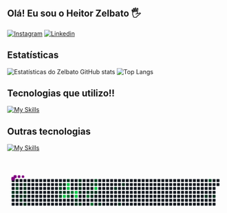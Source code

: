 ## Olá! Eu sou o Heitor Zelbato 🖐️

[![Instagram](https://img.shields.io/badge/Instagram-E4405F?style=for-the-badge&logo=instagram&logoColor=white)](https://instagram.com/heitor__a.ndre)
[![Linkedin](https://img.shields.io/badge/LinkedIn-0077B5?style=for-the-badge&logo=linkedin&logoColor=white)](https://www.linkedin.com/in/heitor-zelbato-9693a92a0/?originalSubdomain=br)

## Estatísticas

![Estatísticas do Zelbato GitHub stats](https://github-readme-stats.vercel.app/api?username=Zelbato&show_icons=true&theme=radical) ![Top Langs](https://github-readme-stats.vercel.app/api/top-langs/?username=Zelbato&layout=compact)<br>



## Tecnologias que utilizo!!

[![My Skills](https://skillicons.dev/icons?i=js,html,css,bootstrap,sass,tailwind,mysql,php,vscode)](https://skillicons.dev)
  
  ## Outras tecnologias

  [![My Skills](https://skillicons.dev/icons?i=ps,ai,figma,androidstudio)](https://skillicons.dev)
 
</div><br/>

<svg viewBox="-16 -32 880 192" width="880" height="192" xmlns="http://www.w3.org/2000/svg"><desc>Generated with https://github.com/Platane/snk</desc><style>:root{--cb:#1b1f230a;--cs:purple;--ce:#161b22;--c0:#161b22;--c1:#01311f;--c2:#034525;--c3:#0f6d31;--c4:#00c647}.c{shape-rendering:geometricPrecision;fill:var(--ce);stroke-width:1px;stroke:var(--cb);animation:none 23500ms linear infinite;width:12px;height:12px}@keyframes c0{7.65%{fill:var(--c1)}7.67%,100%{fill:var(--ce)}}.c.c0{fill:var(--c1);animation-name:c0}@keyframes c1{8.08%{fill:var(--c1)}8.1%,100%{fill:var(--ce)}}.c.c1{fill:var(--c1);animation-name:c1}@keyframes c2{1.27%{fill:var(--c1)}1.29%,100%{fill:var(--ce)}}.c.c2{fill:var(--c1);animation-name:c2}@keyframes c3{73.18%{fill:var(--c2)}73.2%,100%{fill:var(--ce)}}.c.c3{fill:var(--c2);animation-name:c3}@keyframes c4{7.22%{fill:var(--c1)}7.24%,100%{fill:var(--ce)}}.c.c4{fill:var(--c1);animation-name:c4}@keyframes c5{3.82%{fill:var(--c1)}3.84%,100%{fill:var(--ce)}}.c.c5{fill:var(--c1);animation-name:c5}@keyframes c6{4.25%{fill:var(--c1)}4.27%,100%{fill:var(--ce)}}.c.c6{fill:var(--c1);animation-name:c6}@keyframes c7{2.12%{fill:var(--c1)}2.14%,100%{fill:var(--ce)}}.c.c7{fill:var(--c1);animation-name:c7}@keyframes c8{2.54%{fill:var(--c1)}2.56%,100%{fill:var(--ce)}}.c.c8{fill:var(--c1);animation-name:c8}@keyframes c9{2.97%{fill:var(--c1)}2.99%,100%{fill:var(--ce)}}.c.c9{fill:var(--c1);animation-name:c9}@keyframes ca{3.39%{fill:var(--c1)}3.41%,100%{fill:var(--ce)}}.c.ca{fill:var(--c1);animation-name:ca}@keyframes cb{5.1%{fill:var(--c1)}5.12%,100%{fill:var(--ce)}}.c.cb{fill:var(--c1);animation-name:cb}@keyframes cc{15.31%{fill:var(--c1)}15.33%,100%{fill:var(--ce)}}.c.cc{fill:var(--c1);animation-name:cc}@keyframes cd{66.8%{fill:var(--c2)}66.82%,100%{fill:var(--ce)}}.c.cd{fill:var(--c2);animation-name:cd}@keyframes ce{13.61%{fill:var(--c1)}13.63%,100%{fill:var(--ce)}}.c.ce{fill:var(--c1);animation-name:ce}@keyframes cf{67.65%{fill:var(--c2)}67.67%,100%{fill:var(--ce)}}.c.cf{fill:var(--c2);animation-name:cf}@keyframes cg{14.88%{fill:var(--c1)}14.9%,100%{fill:var(--ce)}}.c.cg{fill:var(--c1);animation-name:cg}@keyframes ch{14.03%{fill:var(--c1)}14.05%,100%{fill:var(--ce)}}.c.ch{fill:var(--c1);animation-name:ch}@keyframes ci{91.05%{fill:var(--c4)}91.07%,100%{fill:var(--ce)}}.c.ci{fill:var(--c4);animation-name:ci}@keyframes cj{16.59%{fill:var(--c1)}16.61%,100%{fill:var(--ce)}}.c.cj{fill:var(--c1);animation-name:cj}@keyframes ck{92.76%{fill:var(--c4)}92.78%,100%{fill:var(--ce)}}.c.ck{fill:var(--c4);animation-name:ck}@keyframes cl{92.33%{fill:var(--c4)}92.35%,100%{fill:var(--ce)}}.c.cl{fill:var(--c4);animation-name:cl}@keyframes cm{79.14%{fill:var(--c2)}79.16%,100%{fill:var(--ce)}}.c.cm{fill:var(--c2);animation-name:cm}@keyframes cn{80.42%{fill:var(--c3)}80.44%,100%{fill:var(--ce)}}.c.cn{fill:var(--c3);animation-name:cn}@keyframes co{79.56%{fill:var(--c3)}79.58%,100%{fill:var(--ce)}}.c.co{fill:var(--c3);animation-name:co}@keyframes cp{89.35%{fill:var(--c4)}89.37%,100%{fill:var(--ce)}}.c.cp{fill:var(--c4);animation-name:cp}@keyframes cq{89.78%{fill:var(--c4)}89.8%,100%{fill:var(--ce)}}.c.cq{fill:var(--c4);animation-name:cq}@keyframes cr{26.37%{fill:var(--c1)}26.39%,100%{fill:var(--ce)}}.c.cr{fill:var(--c1);animation-name:cr}@keyframes cs{26.8%{fill:var(--c1)}26.82%,100%{fill:var(--ce)}}.c.cs{fill:var(--c1);animation-name:cs}@keyframes ct{17.86%{fill:var(--c1)}17.88%,100%{fill:var(--ce)}}.c.ct{fill:var(--c1);animation-name:ct}@keyframes cu{18.29%{fill:var(--c1)}18.31%,100%{fill:var(--ce)}}.c.cu{fill:var(--c1);animation-name:cu}@keyframes cv{18.71%{fill:var(--c1)}18.73%,100%{fill:var(--ce)}}.c.cv{fill:var(--c1);animation-name:cv}@keyframes cw{19.14%{fill:var(--c1)}19.16%,100%{fill:var(--ce)}}.c.cw{fill:var(--c1);animation-name:cw}@keyframes cx{27.22%{fill:var(--c1)}27.24%,100%{fill:var(--ce)}}.c.cx{fill:var(--c1);animation-name:cx}@keyframes cy{19.99%{fill:var(--c1)}20.01%,100%{fill:var(--ce)}}.c.cy{fill:var(--c1);animation-name:cy}@keyframes cz{83.39%{fill:var(--c3)}83.41%,100%{fill:var(--ce)}}.c.cz{fill:var(--c3);animation-name:cz}@keyframes c10{22.97%{fill:var(--c1)}22.99%,100%{fill:var(--ce)}}.c.c10{fill:var(--c1);animation-name:c10}@keyframes c11{20.42%{fill:var(--c1)}20.44%,100%{fill:var(--ce)}}.c.c11{fill:var(--c1);animation-name:c11}@keyframes c12{21.69%{fill:var(--c1)}21.71%,100%{fill:var(--ce)}}.c.c12{fill:var(--c1);animation-name:c12}@keyframes c13{84.67%{fill:var(--c3)}84.69%,100%{fill:var(--ce)}}.c.c13{fill:var(--c3);animation-name:c13}@keyframes c14{61.27%{fill:var(--c2)}61.29%,100%{fill:var(--ce)}}.c.c14{fill:var(--c2);animation-name:c14}@keyframes c15{61.69%{fill:var(--c2)}61.71%,100%{fill:var(--ce)}}.c.c15{fill:var(--c2);animation-name:c15}@keyframes c16{86.8%{fill:var(--c4)}86.82%,100%{fill:var(--ce)}}.c.c16{fill:var(--c4);animation-name:c16}@keyframes c17{20.84%{fill:var(--c1)}20.86%,100%{fill:var(--ce)}}.c.c17{fill:var(--c1);animation-name:c17}@keyframes c18{30.2%{fill:var(--c1)}30.22%,100%{fill:var(--ce)}}.c.c18{fill:var(--c1);animation-name:c18}@keyframes c19{34.46%{fill:var(--c1)}34.48%,100%{fill:var(--ce)}}.c.c19{fill:var(--c1);animation-name:c19}@keyframes c1a{32.33%{fill:var(--c1)}32.35%,100%{fill:var(--ce)}}.c.c1a{fill:var(--c1);animation-name:c1a}@keyframes c1b{35.73%{fill:var(--c1)}35.75%,100%{fill:var(--ce)}}.c.c1b{fill:var(--c1);animation-name:c1b}@keyframes c1c{45.95%{fill:var(--c1)}45.97%,100%{fill:var(--ce)}}.c.c1c{fill:var(--c1);animation-name:c1c}@keyframes c1d{48.93%{fill:var(--c2)}48.95%,100%{fill:var(--ce)}}.c.c1d{fill:var(--c2);animation-name:c1d}@keyframes c1e{46.8%{fill:var(--c1)}46.82%,100%{fill:var(--ce)}}.c.c1e{fill:var(--c1);animation-name:c1e}.u{transform-origin:0 0;transform:scale(0,1);animation:none linear 23500ms infinite}@keyframes u0{1.27%{transform:scale(0.000,1)}1.29%,2.12%{transform:scale(0.029,1)}2.14%,2.54%{transform:scale(0.059,1)}2.56%,2.97%{transform:scale(0.088,1)}2.99%,3.39%{transform:scale(0.118,1)}3.41%,3.82%{transform:scale(0.147,1)}3.84%,4.25%{transform:scale(0.176,1)}4.27%,5.1%{transform:scale(0.206,1)}5.12%,7.22%{transform:scale(0.235,1)}7.24%,7.65%{transform:scale(0.265,1)}7.67%,8.08%{transform:scale(0.294,1)}8.1%,13.61%{transform:scale(0.324,1)}13.63%,14.03%{transform:scale(0.353,1)}14.05%,14.88%{transform:scale(0.382,1)}14.9%,15.31%{transform:scale(0.412,1)}15.33%,16.59%{transform:scale(0.441,1)}16.61%,17.86%{transform:scale(0.471,1)}17.88%,18.29%{transform:scale(0.500,1)}18.31%,18.71%{transform:scale(0.529,1)}18.73%,19.14%{transform:scale(0.559,1)}19.16%,19.99%{transform:scale(0.588,1)}20.01%,20.42%{transform:scale(0.618,1)}20.44%,20.84%{transform:scale(0.647,1)}20.86%,21.69%{transform:scale(0.676,1)}21.71%,22.97%{transform:scale(0.706,1)}22.99%,26.37%{transform:scale(0.735,1)}26.39%,26.8%{transform:scale(0.765,1)}26.82%,27.22%{transform:scale(0.794,1)}27.24%,30.2%{transform:scale(0.824,1)}30.22%,32.33%{transform:scale(0.853,1)}32.35%,34.46%{transform:scale(0.882,1)}34.48%,35.73%{transform:scale(0.912,1)}35.75%,45.95%{transform:scale(0.941,1)}45.97%,46.8%{transform:scale(0.971,1)}46.82%,100%{transform:scale(1.000,1)}}.u.u0{fill:var(--c1);animation-name:u0;transform-origin:0.0px 0}@keyframes u1{48.93%{transform:scale(0.000,1)}48.95%,61.27%{transform:scale(0.143,1)}61.29%,61.69%{transform:scale(0.286,1)}61.71%,66.8%{transform:scale(0.429,1)}66.82%,67.65%{transform:scale(0.571,1)}67.67%,73.18%{transform:scale(0.714,1)}73.2%,79.14%{transform:scale(0.857,1)}79.16%,100%{transform:scale(1.000,1)}}.u.u1{fill:var(--c2);animation-name:u1;transform-origin:565.3px 0}@keyframes u2{79.56%{transform:scale(0.000,1)}79.58%,80.42%{transform:scale(0.250,1)}80.44%,83.39%{transform:scale(0.500,1)}83.41%,84.67%{transform:scale(0.750,1)}84.69%,100%{transform:scale(1.000,1)}}.u.u2{fill:var(--c3);animation-name:u2;transform-origin:681.7px 0}@keyframes u3{86.8%{transform:scale(0.000,1)}86.82%,89.35%{transform:scale(0.167,1)}89.37%,89.78%{transform:scale(0.333,1)}89.8%,91.05%{transform:scale(0.500,1)}91.07%,92.33%{transform:scale(0.667,1)}92.35%,92.76%{transform:scale(0.833,1)}92.78%,100%{transform:scale(1.000,1)}}.u.u3{fill:var(--c4);animation-name:u3;transform-origin:748.2px 0}.s{shape-rendering:geometricPrecision;fill:var(--cs);animation:none linear 23500ms infinite}@keyframes s0{0%,99.57%{transform:translate(0px,-16px)}0.43%{transform:translate(0px,0px)}0.85%{transform:translate(16px,0px)}1.28%{transform:translate(16px,16px)}2.13%{transform:translate(48px,16px)}3.4%{transform:translate(48px,64px)}3.83%{transform:translate(32px,64px)}4.26%{transform:translate(32px,80px)}4.68%{transform:translate(48px,80px)}5.11%{transform:translate(48px,96px)}5.53%{transform:translate(32px,96px)}6.81%{transform:translate(32px,48px)}7.66%{transform:translate(0px,48px)}8.09%{transform:translate(0px,64px)}12.77%,68.09%{transform:translate(176px,64px)}13.19%{transform:translate(176px,48px)}14.04%,91.49%{transform:translate(208px,48px)}14.89%{transform:translate(208px,16px)}15.32%{transform:translate(192px,16px)}15.74%,65.96%{transform:translate(192px,0px)}17.87%{transform:translate(272px,0px)}19.15%{transform:translate(272px,48px)}20.85%{transform:translate(336px,48px)}21.28%{transform:translate(336px,64px)}21.7%,83.83%{transform:translate(320px,64px)}22.98%,62.13%{transform:translate(320px,16px)}24.26%{transform:translate(272px,16px)}25.96%{transform:translate(272px,80px)}26.38%{transform:translate(256px,80px)}26.81%{transform:translate(256px,96px)}28.09%{transform:translate(304px,96px)}28.51%,82.98%{transform:translate(304px,80px)}29.79%{transform:translate(352px,80px)}30.21%{transform:translate(352px,96px)}32.34%{transform:translate(432px,96px)}34.04%{transform:translate(432px,32px)}34.47%{transform:translate(416px,32px)}34.89%{transform:translate(416px,16px)}44.68%{transform:translate(784px,16px)}45.96%{transform:translate(784px,64px)}46.81%{transform:translate(816px,64px)}48.51%{transform:translate(816px,0px)}61.28%{transform:translate(336px,0px)}61.7%{transform:translate(336px,16px)}62.55%{transform:translate(320px,0px)}67.66%{transform:translate(192px,64px)}68.94%{transform:translate(176px,32px)}73.19%{transform:translate(16px,32px)}73.62%{transform:translate(16px,48px)}79.57%{transform:translate(240px,48px)}80%{transform:translate(240px,64px)}80.43%{transform:translate(224px,64px)}80.85%{transform:translate(224px,80px)}83.4%{transform:translate(304px,64px)}84.68%{transform:translate(320px,96px)}85.11%{transform:translate(336px,96px)}86.81%{transform:translate(336px,32px)}88.94%{transform:translate(256px,32px)}89.79%{transform:translate(256px,64px)}91.06%{transform:translate(208px,64px)}91.91%{transform:translate(224px,48px)}92.77%{transform:translate(224px,16px)}96.6%{transform:translate(80px,16px)}97.02%{transform:translate(80px,0px)}97.45%{transform:translate(64px,0px)}97.87%{transform:translate(64px,-16px)}}.s.s0{transform:translate(0px,-16px);animation-name:s0}@keyframes s1{0%,99.57%{transform:translate(16px,-16px)}0.43%{transform:translate(0px,-16px)}0.85%{transform:translate(0px,0px)}1.28%{transform:translate(16px,0px)}1.7%{transform:translate(16px,16px)}2.55%{transform:translate(48px,16px)}3.83%{transform:translate(48px,64px)}4.26%{transform:translate(32px,64px)}4.68%{transform:translate(32px,80px)}5.11%{transform:translate(48px,80px)}5.53%{transform:translate(48px,96px)}5.96%{transform:translate(32px,96px)}7.23%{transform:translate(32px,48px)}8.09%{transform:translate(0px,48px)}8.51%{transform:translate(0px,64px)}13.19%,68.51%{transform:translate(176px,64px)}13.62%{transform:translate(176px,48px)}14.47%,91.91%{transform:translate(208px,48px)}15.32%{transform:translate(208px,16px)}15.74%{transform:translate(192px,16px)}16.17%,66.38%{transform:translate(192px,0px)}18.3%{transform:translate(272px,0px)}19.57%{transform:translate(272px,48px)}21.28%{transform:translate(336px,48px)}21.7%{transform:translate(336px,64px)}22.13%,84.26%{transform:translate(320px,64px)}23.4%,62.55%{transform:translate(320px,16px)}24.68%{transform:translate(272px,16px)}26.38%{transform:translate(272px,80px)}26.81%{transform:translate(256px,80px)}27.23%{transform:translate(256px,96px)}28.51%{transform:translate(304px,96px)}28.94%,83.4%{transform:translate(304px,80px)}30.21%{transform:translate(352px,80px)}30.64%{transform:translate(352px,96px)}32.77%{transform:translate(432px,96px)}34.47%{transform:translate(432px,32px)}34.89%{transform:translate(416px,32px)}35.32%{transform:translate(416px,16px)}45.11%{transform:translate(784px,16px)}46.38%{transform:translate(784px,64px)}47.23%{transform:translate(816px,64px)}48.94%{transform:translate(816px,0px)}61.7%{transform:translate(336px,0px)}62.13%{transform:translate(336px,16px)}62.98%{transform:translate(320px,0px)}68.09%{transform:translate(192px,64px)}69.36%{transform:translate(176px,32px)}73.62%{transform:translate(16px,32px)}74.04%{transform:translate(16px,48px)}80%{transform:translate(240px,48px)}80.43%{transform:translate(240px,64px)}80.85%{transform:translate(224px,64px)}81.28%{transform:translate(224px,80px)}83.83%{transform:translate(304px,64px)}85.11%{transform:translate(320px,96px)}85.53%{transform:translate(336px,96px)}87.23%{transform:translate(336px,32px)}89.36%{transform:translate(256px,32px)}90.21%{transform:translate(256px,64px)}91.49%{transform:translate(208px,64px)}92.34%{transform:translate(224px,48px)}93.19%{transform:translate(224px,16px)}97.02%{transform:translate(80px,16px)}97.45%{transform:translate(80px,0px)}97.87%{transform:translate(64px,0px)}98.3%{transform:translate(64px,-16px)}}.s.s1{transform:translate(16px,-16px);animation-name:s1}@keyframes s2{0%,99.57%{transform:translate(32px,-16px)}0.85%{transform:translate(0px,-16px)}1.28%{transform:translate(0px,0px)}1.7%{transform:translate(16px,0px)}2.13%{transform:translate(16px,16px)}2.98%{transform:translate(48px,16px)}4.26%{transform:translate(48px,64px)}4.68%{transform:translate(32px,64px)}5.11%{transform:translate(32px,80px)}5.53%{transform:translate(48px,80px)}5.96%{transform:translate(48px,96px)}6.38%{transform:translate(32px,96px)}7.66%{transform:translate(32px,48px)}8.51%{transform:translate(0px,48px)}8.94%{transform:translate(0px,64px)}13.62%,68.94%{transform:translate(176px,64px)}14.04%{transform:translate(176px,48px)}14.89%,92.34%{transform:translate(208px,48px)}15.74%{transform:translate(208px,16px)}16.17%{transform:translate(192px,16px)}16.6%,66.81%{transform:translate(192px,0px)}18.72%{transform:translate(272px,0px)}20%{transform:translate(272px,48px)}21.7%{transform:translate(336px,48px)}22.13%{transform:translate(336px,64px)}22.55%,84.68%{transform:translate(320px,64px)}23.83%,62.98%{transform:translate(320px,16px)}25.11%{transform:translate(272px,16px)}26.81%{transform:translate(272px,80px)}27.23%{transform:translate(256px,80px)}27.66%{transform:translate(256px,96px)}28.94%{transform:translate(304px,96px)}29.36%,83.83%{transform:translate(304px,80px)}30.64%{transform:translate(352px,80px)}31.06%{transform:translate(352px,96px)}33.19%{transform:translate(432px,96px)}34.89%{transform:translate(432px,32px)}35.32%{transform:translate(416px,32px)}35.74%{transform:translate(416px,16px)}45.53%{transform:translate(784px,16px)}46.81%{transform:translate(784px,64px)}47.66%{transform:translate(816px,64px)}49.36%{transform:translate(816px,0px)}62.13%{transform:translate(336px,0px)}62.55%{transform:translate(336px,16px)}63.4%{transform:translate(320px,0px)}68.51%{transform:translate(192px,64px)}69.79%{transform:translate(176px,32px)}74.04%{transform:translate(16px,32px)}74.47%{transform:translate(16px,48px)}80.43%{transform:translate(240px,48px)}80.85%{transform:translate(240px,64px)}81.28%{transform:translate(224px,64px)}81.7%{transform:translate(224px,80px)}84.26%{transform:translate(304px,64px)}85.53%{transform:translate(320px,96px)}85.96%{transform:translate(336px,96px)}87.66%{transform:translate(336px,32px)}89.79%{transform:translate(256px,32px)}90.64%{transform:translate(256px,64px)}91.91%{transform:translate(208px,64px)}92.77%{transform:translate(224px,48px)}93.62%{transform:translate(224px,16px)}97.45%{transform:translate(80px,16px)}97.87%{transform:translate(80px,0px)}98.3%{transform:translate(64px,0px)}98.72%{transform:translate(64px,-16px)}}.s.s2{transform:translate(32px,-16px);animation-name:s2}@keyframes s3{0%,99.57%{transform:translate(48px,-16px)}1.28%{transform:translate(0px,-16px)}1.7%{transform:translate(0px,0px)}2.13%{transform:translate(16px,0px)}2.55%{transform:translate(16px,16px)}3.4%{transform:translate(48px,16px)}4.68%{transform:translate(48px,64px)}5.11%{transform:translate(32px,64px)}5.53%{transform:translate(32px,80px)}5.96%{transform:translate(48px,80px)}6.38%{transform:translate(48px,96px)}6.81%{transform:translate(32px,96px)}8.09%{transform:translate(32px,48px)}8.94%{transform:translate(0px,48px)}9.36%{transform:translate(0px,64px)}14.04%,69.36%{transform:translate(176px,64px)}14.47%{transform:translate(176px,48px)}15.32%,92.77%{transform:translate(208px,48px)}16.17%{transform:translate(208px,16px)}16.6%{transform:translate(192px,16px)}17.02%,67.23%{transform:translate(192px,0px)}19.15%{transform:translate(272px,0px)}20.43%{transform:translate(272px,48px)}22.13%{transform:translate(336px,48px)}22.55%{transform:translate(336px,64px)}22.98%,85.11%{transform:translate(320px,64px)}24.26%,63.4%{transform:translate(320px,16px)}25.53%{transform:translate(272px,16px)}27.23%{transform:translate(272px,80px)}27.66%{transform:translate(256px,80px)}28.09%{transform:translate(256px,96px)}29.36%{transform:translate(304px,96px)}29.79%,84.26%{transform:translate(304px,80px)}31.06%{transform:translate(352px,80px)}31.49%{transform:translate(352px,96px)}33.62%{transform:translate(432px,96px)}35.32%{transform:translate(432px,32px)}35.74%{transform:translate(416px,32px)}36.17%{transform:translate(416px,16px)}45.96%{transform:translate(784px,16px)}47.23%{transform:translate(784px,64px)}48.09%{transform:translate(816px,64px)}49.79%{transform:translate(816px,0px)}62.55%{transform:translate(336px,0px)}62.98%{transform:translate(336px,16px)}63.83%{transform:translate(320px,0px)}68.94%{transform:translate(192px,64px)}70.21%{transform:translate(176px,32px)}74.47%{transform:translate(16px,32px)}74.89%{transform:translate(16px,48px)}80.85%{transform:translate(240px,48px)}81.28%{transform:translate(240px,64px)}81.7%{transform:translate(224px,64px)}82.13%{transform:translate(224px,80px)}84.68%{transform:translate(304px,64px)}85.96%{transform:translate(320px,96px)}86.38%{transform:translate(336px,96px)}88.09%{transform:translate(336px,32px)}90.21%{transform:translate(256px,32px)}91.06%{transform:translate(256px,64px)}92.34%{transform:translate(208px,64px)}93.19%{transform:translate(224px,48px)}94.04%{transform:translate(224px,16px)}97.87%{transform:translate(80px,16px)}98.3%{transform:translate(80px,0px)}98.72%{transform:translate(64px,0px)}99.15%{transform:translate(64px,-16px)}}.s.s3{transform:translate(48px,-16px);animation-name:s3}</style><rect class="c" x="2" y="2" rx="2" ry="2"/><rect class="c" x="2" y="18" rx="2" ry="2"/><rect class="c" x="2" y="34" rx="2" ry="2"/><rect class="c c0" x="2" y="50" rx="2" ry="2"/><rect class="c c1" x="2" y="66" rx="2" ry="2"/><rect class="c" x="2" y="82" rx="2" ry="2"/><rect class="c" x="2" y="98" rx="2" ry="2"/><rect class="c" x="18" y="2" rx="2" ry="2"/><rect class="c c2" x="18" y="18" rx="2" ry="2"/><rect class="c c3" x="18" y="34" rx="2" ry="2"/><rect class="c c4" x="18" y="50" rx="2" ry="2"/><rect class="c" x="18" y="66" rx="2" ry="2"/><rect class="c" x="18" y="82" rx="2" ry="2"/><rect class="c" x="18" y="98" rx="2" ry="2"/><rect class="c" x="34" y="2" rx="2" ry="2"/><rect class="c" x="34" y="18" rx="2" ry="2"/><rect class="c" x="34" y="34" rx="2" ry="2"/><rect class="c" x="34" y="50" rx="2" ry="2"/><rect class="c c5" x="34" y="66" rx="2" ry="2"/><rect class="c c6" x="34" y="82" rx="2" ry="2"/><rect class="c" x="34" y="98" rx="2" ry="2"/><rect class="c" x="50" y="2" rx="2" ry="2"/><rect class="c c7" x="50" y="18" rx="2" ry="2"/><rect class="c c8" x="50" y="34" rx="2" ry="2"/><rect class="c c9" x="50" y="50" rx="2" ry="2"/><rect class="c ca" x="50" y="66" rx="2" ry="2"/><rect class="c" x="50" y="82" rx="2" ry="2"/><rect class="c cb" x="50" y="98" rx="2" ry="2"/><rect class="c" x="66" y="2" rx="2" ry="2"/><rect class="c" x="66" y="18" rx="2" ry="2"/><rect class="c" x="66" y="34" rx="2" ry="2"/><rect class="c" x="66" y="50" rx="2" ry="2"/><rect class="c" x="66" y="66" rx="2" ry="2"/><rect class="c" x="66" y="82" rx="2" ry="2"/><rect class="c" x="66" y="98" rx="2" ry="2"/><rect class="c" x="82" y="2" rx="2" ry="2"/><rect class="c" x="82" y="18" rx="2" ry="2"/><rect class="c" x="82" y="34" rx="2" ry="2"/><rect class="c" x="82" y="50" rx="2" ry="2"/><rect class="c" x="82" y="66" rx="2" ry="2"/><rect class="c" x="82" y="82" rx="2" ry="2"/><rect class="c" x="82" y="98" rx="2" ry="2"/><rect class="c" x="98" y="2" rx="2" ry="2"/><rect class="c" x="98" y="18" rx="2" ry="2"/><rect class="c" x="98" y="34" rx="2" ry="2"/><rect class="c" x="98" y="50" rx="2" ry="2"/><rect class="c" x="98" y="66" rx="2" ry="2"/><rect class="c" x="98" y="82" rx="2" ry="2"/><rect class="c" x="98" y="98" rx="2" ry="2"/><rect class="c" x="114" y="2" rx="2" ry="2"/><rect class="c" x="114" y="18" rx="2" ry="2"/><rect class="c" x="114" y="34" rx="2" ry="2"/><rect class="c" x="114" y="50" rx="2" ry="2"/><rect class="c" x="114" y="66" rx="2" ry="2"/><rect class="c" x="114" y="82" rx="2" ry="2"/><rect class="c" x="114" y="98" rx="2" ry="2"/><rect class="c" x="130" y="2" rx="2" ry="2"/><rect class="c" x="130" y="18" rx="2" ry="2"/><rect class="c" x="130" y="34" rx="2" ry="2"/><rect class="c" x="130" y="50" rx="2" ry="2"/><rect class="c" x="130" y="66" rx="2" ry="2"/><rect class="c" x="130" y="82" rx="2" ry="2"/><rect class="c" x="130" y="98" rx="2" ry="2"/><rect class="c" x="146" y="2" rx="2" ry="2"/><rect class="c" x="146" y="18" rx="2" ry="2"/><rect class="c" x="146" y="34" rx="2" ry="2"/><rect class="c" x="146" y="50" rx="2" ry="2"/><rect class="c" x="146" y="66" rx="2" ry="2"/><rect class="c" x="146" y="82" rx="2" ry="2"/><rect class="c" x="146" y="98" rx="2" ry="2"/><rect class="c" x="162" y="2" rx="2" ry="2"/><rect class="c" x="162" y="18" rx="2" ry="2"/><rect class="c" x="162" y="34" rx="2" ry="2"/><rect class="c" x="162" y="50" rx="2" ry="2"/><rect class="c" x="162" y="66" rx="2" ry="2"/><rect class="c" x="162" y="82" rx="2" ry="2"/><rect class="c" x="162" y="98" rx="2" ry="2"/><rect class="c" x="178" y="2" rx="2" ry="2"/><rect class="c" x="178" y="18" rx="2" ry="2"/><rect class="c" x="178" y="34" rx="2" ry="2"/><rect class="c" x="178" y="50" rx="2" ry="2"/><rect class="c" x="178" y="66" rx="2" ry="2"/><rect class="c" x="178" y="82" rx="2" ry="2"/><rect class="c" x="178" y="98" rx="2" ry="2"/><rect class="c" x="194" y="2" rx="2" ry="2"/><rect class="c cc" x="194" y="18" rx="2" ry="2"/><rect class="c cd" x="194" y="34" rx="2" ry="2"/><rect class="c ce" x="194" y="50" rx="2" ry="2"/><rect class="c cf" x="194" y="66" rx="2" ry="2"/><rect class="c" x="194" y="82" rx="2" ry="2"/><rect class="c" x="194" y="98" rx="2" ry="2"/><rect class="c" x="210" y="2" rx="2" ry="2"/><rect class="c cg" x="210" y="18" rx="2" ry="2"/><rect class="c" x="210" y="34" rx="2" ry="2"/><rect class="c ch" x="210" y="50" rx="2" ry="2"/><rect class="c ci" x="210" y="66" rx="2" ry="2"/><rect class="c" x="210" y="82" rx="2" ry="2"/><rect class="c" x="210" y="98" rx="2" ry="2"/><rect class="c cj" x="226" y="2" rx="2" ry="2"/><rect class="c ck" x="226" y="18" rx="2" ry="2"/><rect class="c cl" x="226" y="34" rx="2" ry="2"/><rect class="c cm" x="226" y="50" rx="2" ry="2"/><rect class="c cn" x="226" y="66" rx="2" ry="2"/><rect class="c" x="226" y="82" rx="2" ry="2"/><rect class="c" x="226" y="98" rx="2" ry="2"/><rect class="c" x="242" y="2" rx="2" ry="2"/><rect class="c" x="242" y="18" rx="2" ry="2"/><rect class="c" x="242" y="34" rx="2" ry="2"/><rect class="c co" x="242" y="50" rx="2" ry="2"/><rect class="c" x="242" y="66" rx="2" ry="2"/><rect class="c" x="242" y="82" rx="2" ry="2"/><rect class="c" x="242" y="98" rx="2" ry="2"/><rect class="c" x="258" y="2" rx="2" ry="2"/><rect class="c" x="258" y="18" rx="2" ry="2"/><rect class="c" x="258" y="34" rx="2" ry="2"/><rect class="c cp" x="258" y="50" rx="2" ry="2"/><rect class="c cq" x="258" y="66" rx="2" ry="2"/><rect class="c cr" x="258" y="82" rx="2" ry="2"/><rect class="c cs" x="258" y="98" rx="2" ry="2"/><rect class="c ct" x="274" y="2" rx="2" ry="2"/><rect class="c cu" x="274" y="18" rx="2" ry="2"/><rect class="c cv" x="274" y="34" rx="2" ry="2"/><rect class="c cw" x="274" y="50" rx="2" ry="2"/><rect class="c" x="274" y="66" rx="2" ry="2"/><rect class="c" x="274" y="82" rx="2" ry="2"/><rect class="c cx" x="274" y="98" rx="2" ry="2"/><rect class="c" x="290" y="2" rx="2" ry="2"/><rect class="c" x="290" y="18" rx="2" ry="2"/><rect class="c" x="290" y="34" rx="2" ry="2"/><rect class="c" x="290" y="50" rx="2" ry="2"/><rect class="c" x="290" y="66" rx="2" ry="2"/><rect class="c" x="290" y="82" rx="2" ry="2"/><rect class="c" x="290" y="98" rx="2" ry="2"/><rect class="c" x="306" y="2" rx="2" ry="2"/><rect class="c" x="306" y="18" rx="2" ry="2"/><rect class="c" x="306" y="34" rx="2" ry="2"/><rect class="c cy" x="306" y="50" rx="2" ry="2"/><rect class="c cz" x="306" y="66" rx="2" ry="2"/><rect class="c" x="306" y="82" rx="2" ry="2"/><rect class="c" x="306" y="98" rx="2" ry="2"/><rect class="c" x="322" y="2" rx="2" ry="2"/><rect class="c c10" x="322" y="18" rx="2" ry="2"/><rect class="c" x="322" y="34" rx="2" ry="2"/><rect class="c c11" x="322" y="50" rx="2" ry="2"/><rect class="c c12" x="322" y="66" rx="2" ry="2"/><rect class="c" x="322" y="82" rx="2" ry="2"/><rect class="c c13" x="322" y="98" rx="2" ry="2"/><rect class="c c14" x="338" y="2" rx="2" ry="2"/><rect class="c c15" x="338" y="18" rx="2" ry="2"/><rect class="c c16" x="338" y="34" rx="2" ry="2"/><rect class="c c17" x="338" y="50" rx="2" ry="2"/><rect class="c" x="338" y="66" rx="2" ry="2"/><rect class="c" x="338" y="82" rx="2" ry="2"/><rect class="c" x="338" y="98" rx="2" ry="2"/><rect class="c" x="354" y="2" rx="2" ry="2"/><rect class="c" x="354" y="18" rx="2" ry="2"/><rect class="c" x="354" y="34" rx="2" ry="2"/><rect class="c" x="354" y="50" rx="2" ry="2"/><rect class="c" x="354" y="66" rx="2" ry="2"/><rect class="c" x="354" y="82" rx="2" ry="2"/><rect class="c c18" x="354" y="98" rx="2" ry="2"/><rect class="c" x="370" y="2" rx="2" ry="2"/><rect class="c" x="370" y="18" rx="2" ry="2"/><rect class="c" x="370" y="34" rx="2" ry="2"/><rect class="c" x="370" y="50" rx="2" ry="2"/><rect class="c" x="370" y="66" rx="2" ry="2"/><rect class="c" x="370" y="82" rx="2" ry="2"/><rect class="c" x="370" y="98" rx="2" ry="2"/><rect class="c" x="386" y="2" rx="2" ry="2"/><rect class="c" x="386" y="18" rx="2" ry="2"/><rect class="c" x="386" y="34" rx="2" ry="2"/><rect class="c" x="386" y="50" rx="2" ry="2"/><rect class="c" x="386" y="66" rx="2" ry="2"/><rect class="c" x="386" y="82" rx="2" ry="2"/><rect class="c" x="386" y="98" rx="2" ry="2"/><rect class="c" x="402" y="2" rx="2" ry="2"/><rect class="c" x="402" y="18" rx="2" ry="2"/><rect class="c" x="402" y="34" rx="2" ry="2"/><rect class="c" x="402" y="50" rx="2" ry="2"/><rect class="c" x="402" y="66" rx="2" ry="2"/><rect class="c" x="402" y="82" rx="2" ry="2"/><rect class="c" x="402" y="98" rx="2" ry="2"/><rect class="c" x="418" y="2" rx="2" ry="2"/><rect class="c" x="418" y="18" rx="2" ry="2"/><rect class="c c19" x="418" y="34" rx="2" ry="2"/><rect class="c" x="418" y="50" rx="2" ry="2"/><rect class="c" x="418" y="66" rx="2" ry="2"/><rect class="c" x="418" y="82" rx="2" ry="2"/><rect class="c" x="418" y="98" rx="2" ry="2"/><rect class="c" x="434" y="2" rx="2" ry="2"/><rect class="c" x="434" y="18" rx="2" ry="2"/><rect class="c" x="434" y="34" rx="2" ry="2"/><rect class="c" x="434" y="50" rx="2" ry="2"/><rect class="c" x="434" y="66" rx="2" ry="2"/><rect class="c" x="434" y="82" rx="2" ry="2"/><rect class="c c1a" x="434" y="98" rx="2" ry="2"/><rect class="c" x="450" y="2" rx="2" ry="2"/><rect class="c c1b" x="450" y="18" rx="2" ry="2"/><rect class="c" x="450" y="34" rx="2" ry="2"/><rect class="c" x="450" y="50" rx="2" ry="2"/><rect class="c" x="450" y="66" rx="2" ry="2"/><rect class="c" x="450" y="82" rx="2" ry="2"/><rect class="c" x="450" y="98" rx="2" ry="2"/><rect class="c" x="466" y="2" rx="2" ry="2"/><rect class="c" x="466" y="18" rx="2" ry="2"/><rect class="c" x="466" y="34" rx="2" ry="2"/><rect class="c" x="466" y="50" rx="2" ry="2"/><rect class="c" x="466" y="66" rx="2" ry="2"/><rect class="c" x="466" y="82" rx="2" ry="2"/><rect class="c" x="466" y="98" rx="2" ry="2"/><rect class="c" x="482" y="2" rx="2" ry="2"/><rect class="c" x="482" y="18" rx="2" ry="2"/><rect class="c" x="482" y="34" rx="2" ry="2"/><rect class="c" x="482" y="50" rx="2" ry="2"/><rect class="c" x="482" y="66" rx="2" ry="2"/><rect class="c" x="482" y="82" rx="2" ry="2"/><rect class="c" x="482" y="98" rx="2" ry="2"/><rect class="c" x="498" y="2" rx="2" ry="2"/><rect class="c" x="498" y="18" rx="2" ry="2"/><rect class="c" x="498" y="34" rx="2" ry="2"/><rect class="c" x="498" y="50" rx="2" ry="2"/><rect class="c" x="498" y="66" rx="2" ry="2"/><rect class="c" x="498" y="82" rx="2" ry="2"/><rect class="c" x="498" y="98" rx="2" ry="2"/><rect class="c" x="514" y="2" rx="2" ry="2"/><rect class="c" x="514" y="18" rx="2" ry="2"/><rect class="c" x="514" y="34" rx="2" ry="2"/><rect class="c" x="514" y="50" rx="2" ry="2"/><rect class="c" x="514" y="66" rx="2" ry="2"/><rect class="c" x="514" y="82" rx="2" ry="2"/><rect class="c" x="514" y="98" rx="2" ry="2"/><rect class="c" x="530" y="2" rx="2" ry="2"/><rect class="c" x="530" y="18" rx="2" ry="2"/><rect class="c" x="530" y="34" rx="2" ry="2"/><rect class="c" x="530" y="50" rx="2" ry="2"/><rect class="c" x="530" y="66" rx="2" ry="2"/><rect class="c" x="530" y="82" rx="2" ry="2"/><rect class="c" x="530" y="98" rx="2" ry="2"/><rect class="c" x="546" y="2" rx="2" ry="2"/><rect class="c" x="546" y="18" rx="2" ry="2"/><rect class="c" x="546" y="34" rx="2" ry="2"/><rect class="c" x="546" y="50" rx="2" ry="2"/><rect class="c" x="546" y="66" rx="2" ry="2"/><rect class="c" x="546" y="82" rx="2" ry="2"/><rect class="c" x="546" y="98" rx="2" ry="2"/><rect class="c" x="562" y="2" rx="2" ry="2"/><rect class="c" x="562" y="18" rx="2" ry="2"/><rect class="c" x="562" y="34" rx="2" ry="2"/><rect class="c" x="562" y="50" rx="2" ry="2"/><rect class="c" x="562" y="66" rx="2" ry="2"/><rect class="c" x="562" y="82" rx="2" ry="2"/><rect class="c" x="562" y="98" rx="2" ry="2"/><rect class="c" x="578" y="2" rx="2" ry="2"/><rect class="c" x="578" y="18" rx="2" ry="2"/><rect class="c" x="578" y="34" rx="2" ry="2"/><rect class="c" x="578" y="50" rx="2" ry="2"/><rect class="c" x="578" y="66" rx="2" ry="2"/><rect class="c" x="578" y="82" rx="2" ry="2"/><rect class="c" x="578" y="98" rx="2" ry="2"/><rect class="c" x="594" y="2" rx="2" ry="2"/><rect class="c" x="594" y="18" rx="2" ry="2"/><rect class="c" x="594" y="34" rx="2" ry="2"/><rect class="c" x="594" y="50" rx="2" ry="2"/><rect class="c" x="594" y="66" rx="2" ry="2"/><rect class="c" x="594" y="82" rx="2" ry="2"/><rect class="c" x="594" y="98" rx="2" ry="2"/><rect class="c" x="610" y="2" rx="2" ry="2"/><rect class="c" x="610" y="18" rx="2" ry="2"/><rect class="c" x="610" y="34" rx="2" ry="2"/><rect class="c" x="610" y="50" rx="2" ry="2"/><rect class="c" x="610" y="66" rx="2" ry="2"/><rect class="c" x="610" y="82" rx="2" ry="2"/><rect class="c" x="610" y="98" rx="2" ry="2"/><rect class="c" x="626" y="2" rx="2" ry="2"/><rect class="c" x="626" y="18" rx="2" ry="2"/><rect class="c" x="626" y="34" rx="2" ry="2"/><rect class="c" x="626" y="50" rx="2" ry="2"/><rect class="c" x="626" y="66" rx="2" ry="2"/><rect class="c" x="626" y="82" rx="2" ry="2"/><rect class="c" x="626" y="98" rx="2" ry="2"/><rect class="c" x="642" y="2" rx="2" ry="2"/><rect class="c" x="642" y="18" rx="2" ry="2"/><rect class="c" x="642" y="34" rx="2" ry="2"/><rect class="c" x="642" y="50" rx="2" ry="2"/><rect class="c" x="642" y="66" rx="2" ry="2"/><rect class="c" x="642" y="82" rx="2" ry="2"/><rect class="c" x="642" y="98" rx="2" ry="2"/><rect class="c" x="658" y="2" rx="2" ry="2"/><rect class="c" x="658" y="18" rx="2" ry="2"/><rect class="c" x="658" y="34" rx="2" ry="2"/><rect class="c" x="658" y="50" rx="2" ry="2"/><rect class="c" x="658" y="66" rx="2" ry="2"/><rect class="c" x="658" y="82" rx="2" ry="2"/><rect class="c" x="658" y="98" rx="2" ry="2"/><rect class="c" x="674" y="2" rx="2" ry="2"/><rect class="c" x="674" y="18" rx="2" ry="2"/><rect class="c" x="674" y="34" rx="2" ry="2"/><rect class="c" x="674" y="50" rx="2" ry="2"/><rect class="c" x="674" y="66" rx="2" ry="2"/><rect class="c" x="674" y="82" rx="2" ry="2"/><rect class="c" x="674" y="98" rx="2" ry="2"/><rect class="c" x="690" y="2" rx="2" ry="2"/><rect class="c" x="690" y="18" rx="2" ry="2"/><rect class="c" x="690" y="34" rx="2" ry="2"/><rect class="c" x="690" y="50" rx="2" ry="2"/><rect class="c" x="690" y="66" rx="2" ry="2"/><rect class="c" x="690" y="82" rx="2" ry="2"/><rect class="c" x="690" y="98" rx="2" ry="2"/><rect class="c" x="706" y="2" rx="2" ry="2"/><rect class="c" x="706" y="18" rx="2" ry="2"/><rect class="c" x="706" y="34" rx="2" ry="2"/><rect class="c" x="706" y="50" rx="2" ry="2"/><rect class="c" x="706" y="66" rx="2" ry="2"/><rect class="c" x="706" y="82" rx="2" ry="2"/><rect class="c" x="706" y="98" rx="2" ry="2"/><rect class="c" x="722" y="2" rx="2" ry="2"/><rect class="c" x="722" y="18" rx="2" ry="2"/><rect class="c" x="722" y="34" rx="2" ry="2"/><rect class="c" x="722" y="50" rx="2" ry="2"/><rect class="c" x="722" y="66" rx="2" ry="2"/><rect class="c" x="722" y="82" rx="2" ry="2"/><rect class="c" x="722" y="98" rx="2" ry="2"/><rect class="c" x="738" y="2" rx="2" ry="2"/><rect class="c" x="738" y="18" rx="2" ry="2"/><rect class="c" x="738" y="34" rx="2" ry="2"/><rect class="c" x="738" y="50" rx="2" ry="2"/><rect class="c" x="738" y="66" rx="2" ry="2"/><rect class="c" x="738" y="82" rx="2" ry="2"/><rect class="c" x="738" y="98" rx="2" ry="2"/><rect class="c" x="754" y="2" rx="2" ry="2"/><rect class="c" x="754" y="18" rx="2" ry="2"/><rect class="c" x="754" y="34" rx="2" ry="2"/><rect class="c" x="754" y="50" rx="2" ry="2"/><rect class="c" x="754" y="66" rx="2" ry="2"/><rect class="c" x="754" y="82" rx="2" ry="2"/><rect class="c" x="754" y="98" rx="2" ry="2"/><rect class="c" x="770" y="2" rx="2" ry="2"/><rect class="c" x="770" y="18" rx="2" ry="2"/><rect class="c" x="770" y="34" rx="2" ry="2"/><rect class="c" x="770" y="50" rx="2" ry="2"/><rect class="c" x="770" y="66" rx="2" ry="2"/><rect class="c" x="770" y="82" rx="2" ry="2"/><rect class="c" x="770" y="98" rx="2" ry="2"/><rect class="c" x="786" y="2" rx="2" ry="2"/><rect class="c" x="786" y="18" rx="2" ry="2"/><rect class="c" x="786" y="34" rx="2" ry="2"/><rect class="c" x="786" y="50" rx="2" ry="2"/><rect class="c c1c" x="786" y="66" rx="2" ry="2"/><rect class="c" x="786" y="82" rx="2" ry="2"/><rect class="c" x="786" y="98" rx="2" ry="2"/><rect class="c c1d" x="802" y="2" rx="2" ry="2"/><rect class="c" x="802" y="18" rx="2" ry="2"/><rect class="c" x="802" y="34" rx="2" ry="2"/><rect class="c" x="802" y="50" rx="2" ry="2"/><rect class="c" x="802" y="66" rx="2" ry="2"/><rect class="c" x="802" y="82" rx="2" ry="2"/><rect class="c" x="802" y="98" rx="2" ry="2"/><rect class="c" x="818" y="2" rx="2" ry="2"/><rect class="c" x="818" y="18" rx="2" ry="2"/><rect class="c" x="818" y="34" rx="2" ry="2"/><rect class="c" x="818" y="50" rx="2" ry="2"/><rect class="c c1e" x="818" y="66" rx="2" ry="2"/><rect class="c" x="818" y="82" rx="2" ry="2"/><rect class="c" x="818" y="98" rx="2" ry="2"/><rect class="c" x="834" y="2" rx="2" ry="2"/><rect class="c" x="834" y="18" rx="2" ry="2"/><rect class="u u0" height="12" width="565.9" x="0.0" y="144"/><rect class="u u1" height="12" width="117.0" x="565.3" y="144"/><rect class="u u2" height="12" width="67.1" x="681.7" y="144"/><rect class="u u3" height="12" width="100.4" x="748.2" y="144"/><rect class="s s0" x="0.8" y="0.8" width="14.4" height="14.4" rx="4.5" ry="4.5"/><rect class="s s1" x="1.8" y="1.8" width="12.3" height="12.3" rx="4.1" ry="4.1"/><rect class="s s2" x="2.6" y="2.6" width="10.8" height="10.8" rx="3.6" ry="3.6"/><rect class="s s3" x="3.0" y="3.0" width="9.9" height="9.9" rx="3.3" ry="3.3"/></svg>



